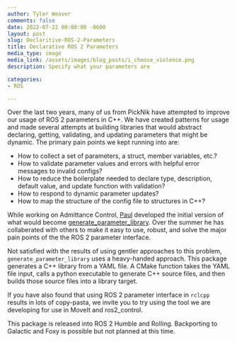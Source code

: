 ```yaml
---
author: Tyler Weaver
comments: false
date: 2022-07-22 00:00:00 -0600
layout: post
slug: Declaritive-ROS-2-Parameters
title: Declarative ROS 2 Parameters
media_type: image
media_link: /assets/images/blog_posts/i_choose_violence.png
description: Specify what your parameters are

categories:
- ROS

---
```


Over the last two years, many of us from PickNik have attempted to improve our usage of ROS 2 parameters in C++.
We have created patterns for usage and made several attempts at building libraries that would abstract declaring, getting, validating, and updating parameters that might be dynamic.
The primary pain points we kept running into are:
* How to collect a set of parameters, a struct, member variables, etc.?
* How to validate parameter values and errors with helpful error messages to invalid configs?
* How to reduce the boilerplate needed to declare type, description, default value, and update function with validation?
* How to respond to dynamic parameter updates?
* How to map the structure of the config file to structures in C++?

While working on Admittance Control, [Paul](https://github.com/pac48) developed the initial version of what would become [generate_parameter_library](https://github.com/PickNikRobotics/generate_parameter_library).
Over the summer he has collaberated with others to make it easy to use, robust, and solve the major pain points of the the ROS 2 parameter interface.

Not satisfied with the results of using gentler approaches to this problem, `generate_parameter_library` uses a heavy-handed approach.
This package generates a C++ library from a YAML file.
A CMake function takes the YAML file input, calls a python executable to generate C++ source files, and then builds those source files into a library target.

If you have also found that using ROS 2 parameter interface in `rclcpp` results in lots of copy-pasta, we invite you to try using the tool we are developing for use in MoveIt and ros2_control.

This package is released into ROS 2 Humble and Rolling. Backporting to Galactic and Foxy is possible but not planned at this time.
